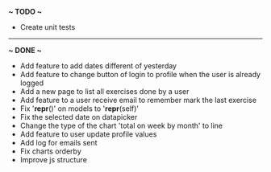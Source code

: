 **~ TODO ~**

- Create unit tests


***

**~ DONE ~**

- Add feature to add dates different of yesterday
- Add feature to change button of login to profile when the user is already logged
- Add a new page to list all exercises done by a user
- Add feature to a user receive email to remember mark the last exercise
- Fix '__repr__()' on models to '__repr__(self)'
- Fix the selected date on datapicker 
- Change the type of the chart 'total on week by month' to line
- Add feature to user update profile values
- Add log for emails sent
- Fix charts orderby
- Improve js structure


